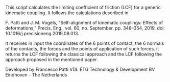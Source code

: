 This script calculates the limiting coefficient of friction (LCF) for a generic kinematic coupling.
It follows the calculations described in

F. Patti and J. M. Vogels, “Self-alignment of kinematic couplings: Effects of deformations,” Precis. Eng., vol. 60, no. September, pp. 348–354, 2019, doi: 10.1016/j.precisioneng.2019.08.013.

It receives in input the coordinates of the 6 points of contact, the 6 normals of the contacts, the forces and the points of application of such forces.
it returns the LCF following the classical approach and the LCF following the approach proposed in the mentioned paper.

Developed by
Francesco Patti
VDL ETG Technology & Development BV
Eindhoven - The Netherlands
